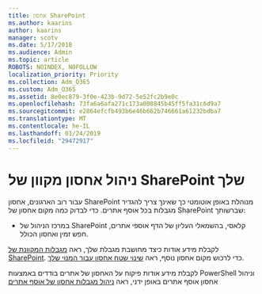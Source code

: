 ```yaml
---
title: אחסון SharePoint
ms.author: kaarins
author: kaarins
manager: scotv
ms.date: 5/17/2018
ms.audience: Admin
ms.topic: article
ROBOTS: NOINDEX, NOFOLLOW
localization_priority: Priority
ms.collection: Adm_O365
ms.custom: Adm_O365
ms.assetid: 8e0ec879-3f0e-423b-9d72-5e52fc2b9e0c
ms.openlocfilehash: 73fa6a6afa271c173a008845b45ff5fa31c6d9a7
ms.sourcegitcommit: e2864efcfb493b6e46b662b746661a61232bdba7
ms.translationtype: MT
ms.contentlocale: he-IL
ms.lasthandoff: 01/24/2019
ms.locfileid: "29472917"
---
```

# <a name="manage-your-sharepoint-online-storage"></a>ניהול אחסון מקוון של SharePoint שלך

עבור רוב הארגונים, אחסון SharePoint מנוהלת באופן אוטומטי כך שאינך צריך להגדיר מגבלות בכל אוסף אתרים. כדי לבדוק כמה מקום אחסון של SharePoint שברשותך:
  
- במרכז הניהול של SharePoint קלאסי, בהשמאלי העליון של הדף אוספי אתרים, חפש זמין ואחסון הכולל.
    
לקבלת מידע אודות כיצד מחושבת מגבלת שלך, ראה [מגבלות המקוונת של SharePoint](https://go.microsoft.com/fwlink/p/?LinkID=856113). כדי לרכוש מקום אחסון נוסף, ראה [שינוי שטח אחסון עבור המנוי שלך](https://go.microsoft.com/fwlink/?linkid=866428).
  
לקבלת מידע אודות פיקוח על האחסון של אתרים בודדים באמצעות PowerShell וניהול אחסון אוסף אתרים באופן ידני, ראה [ניהול מגבלות אחסון של אוסף אתרים](https://go.microsoft.com/fwlink/?linkid=867833)
  


